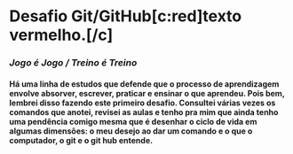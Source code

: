 # Desafio Git/GitHub[c:red]texto vermelho.[/c]

### *Jogo é Jogo / Treino é Treino*


#### Há uma linha de estudos que defende que o processo de aprendizagem envolve absorver, escrever, praticar e ensinar o que aprendeu. Pois bem, lembrei disso fazendo este primeiro desafio. Consultei várias vezes os comandos que anotei, revisei as aulas e tenho pra mim que ainda tenho uma pendência comigo mesma que é desenhar o ciclo de vida em algumas dimensões: o meu desejo ao dar um comando e o que o computador, o git e o git hub entende.
